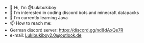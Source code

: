 - 👋 Hi, I’m @Lukibukiboy
- 👀 I’m interested in coding discord bots and minecraft datapacks
- 🌱 I’m currently learning Java
- 📫 How to reach me: 
- German discord server: https://discord.gg/nd8dAxQe7R
- e-mail: Lukibukiboy2.0@outlook.de
                      

<!---
Lukibukiboy/Lukibukiboy is a ✨ special ✨ repository because its `README.md` (this file) appears on your GitHub profile.
You can click the Preview link to take a look at your changes.
--->
